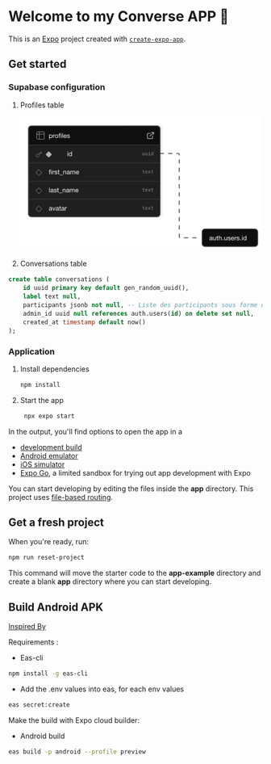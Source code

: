 # Welcome to my Converse APP 👋

This is an [Expo](https://expo.dev) project created with [`create-expo-app`](https://www.npmjs.com/package/create-expo-app).

## Get started

### Supabase configuration

1. Profiles table

   ![Profiles table structure](profiles_table.png)

2. Conversations table

```SQL
create table conversations (
    id uuid primary key default gen_random_uuid(),
    label text null,
    participants jsonb not null, -- Liste des participants sous forme de tableau JSON
    admin_id uuid null references auth.users(id) on delete set null,
    created_at timestamp default now()
);
```

### Application

1. Install dependencies

   ```bash
   npm install
   ```

2. Start the app

   ```bash
    npx expo start
   ```

In the output, you'll find options to open the app in a

- [development build](https://docs.expo.dev/develop/development-builds/introduction/)
- [Android emulator](https://docs.expo.dev/workflow/android-studio-emulator/)
- [iOS simulator](https://docs.expo.dev/workflow/ios-simulator/)
- [Expo Go](https://expo.dev/go), a limited sandbox for trying out app development with Expo

You can start developing by editing the files inside the **app** directory. This project uses [file-based routing](https://docs.expo.dev/router/introduction).

## Get a fresh project

When you're ready, run:

```bash
npm run reset-project
```

This command will move the starter code to the **app-example** directory and create a blank **app** directory where you can start developing.

## Build Android APK
[Inspired By](https://aymeric-cucherousset.fr/expo-generer-un-fichier-apk/)

Requirements :
- Eas-cli
```bash
npm install -g eas-cli   
```
- Add the .env values into eas, for each env values
```bash
eas secret:create 
```

Make the build with Expo cloud builder:
- Android build
```bash
eas build -p android --profile preview
```
